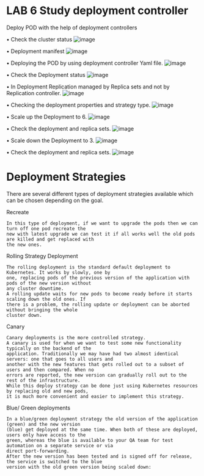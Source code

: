 # LAB 6 Study deployment controller

Deploy POD with the help of deployment controllers

• Check the cluster status
![image](https://user-images.githubusercontent.com/71546848/220203764-9992af94-9e71-469c-ab75-cd423463bddf.png)

• Deployment manifest
![image](https://user-images.githubusercontent.com/71546848/220203779-81c86432-7db0-476d-baaf-5cab5fddde47.png)

• Deploying the POD by using deployment controller Yaml file.
![image](https://user-images.githubusercontent.com/71546848/220203811-009afdb4-5042-490e-b615-293104ca6ddc.png)

• Check the Deployment status
![image](https://user-images.githubusercontent.com/71546848/220203828-6d29092c-be97-4675-a66f-7b940328d730.png)

• In Deployment Replication managed by Replica sets and not by Replication controller.
![image](https://user-images.githubusercontent.com/71546848/220203855-37a1960e-8dbf-4fa4-8bff-3451dcd83b0c.png)

• Checking the deployment properties and strategy type.
![image](https://user-images.githubusercontent.com/71546848/220203875-2e0483b9-718d-472d-881f-49d7d0f3e927.png)

• Scale up the Deployment to 6.
![image](https://user-images.githubusercontent.com/71546848/220203895-046df0f8-0447-428d-ac39-cc0a2b090f64.png)

• Check the deployment and replica sets.
![image](https://user-images.githubusercontent.com/71546848/220203917-c72ebb79-5b62-4a0e-9837-642e271d0571.png)

• Scale down the Deployment to 3.
![image](https://user-images.githubusercontent.com/71546848/220203934-66d94561-98ca-4646-971c-27639a4d5314.png)

• Check the deployment and replica sets.
![image](https://user-images.githubusercontent.com/71546848/220203945-2f3078ad-3453-4817-8452-a73ef14ee493.png)

# Deployment Strategies
There are several different types of deployment strategies available which can be chosen depending 
on the goal. 

Recreate

    In this type of deployment, if we want to upgrade the pods then we can turn off one pod recreate the 
    new with latest upgrade we can test it if all works well the old pods are killed and get replaced with 
    the new ones.
    
Rolling Strategy Deployment

    The rolling deployment is the standard default deployment to Kubernetes. It works by slowly, one by 
    one, replacing pods of the previous version of the application with pods of the new version without 
    any cluster downtime.
    A rolling update waits for new pods to become ready before it starts scaling down the old ones. If 
    there is a problem, the rolling update or deployment can be aborted without bringing the whole 
    cluster down. 
    
Canary

    Canary deployments is the more controlled strategy.
    A canary is used for when we want to test some new functionality typically on the backend of the
    application. Traditionally we may have had two almost identical servers: one that goes to all users and 
    another with the new features that gets rolled out to a subset of users and then compared. When no 
    errors are reported, the new version can gradually roll out to the rest of the infrastructure.
    While this deploy strategy can be done just using Kubernetes resources by replacing old and new pods, 
    it is much more convenient and easier to implement this strategy.
    
Blue/ Green deployments

    In a blue/green deployment strategy the old version of the application (green) and the new version 
    (blue) get deployed at the same time. When both of these are deployed, users only have access to the 
    green, whereas the blue is available to your QA team for test automation on a separate service or via 
    direct port-forwarding.
    After the new version has been tested and is signed off for release, the service is switched to the blue 
    version with the old green version being scaled down:
